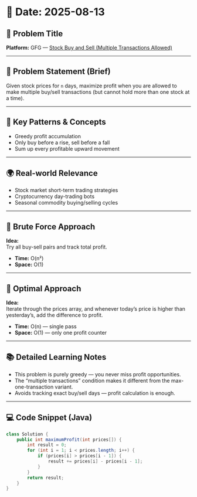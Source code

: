 # 📅 Date: 2025-08-13  
## 🧠 Problem Title  
**Platform:** GFG — [Stock Buy and Sell (Multiple Transactions Allowed)](https://www.geeksforgeeks.org/batch/gfg-160-problems/track/arrays-gfg-160/problem/stock-buy-and-sell2615)  

---

## 📜 Problem Statement (Brief)  
Given stock prices for `n` days, maximize profit when you are allowed to make multiple buy/sell transactions (but cannot hold more than one stock at a time).

---

## 🧩 Key Patterns & Concepts  
- Greedy profit accumulation  
- Only buy before a rise, sell before a fall  
- Sum up every profitable upward movement  

---

## 🌍 Real-world Relevance  
- Stock market short-term trading strategies  
- Cryptocurrency day-trading bots  
- Seasonal commodity buying/selling cycles  

---

## 🥉 Brute Force Approach  
**Idea:**  
Try all buy-sell pairs and track total profit.  

- **Time:** O(n²)  
- **Space:** O(1)  

---

## 🥇 Optimal Approach  
**Idea:**  
Iterate through the prices array, and whenever today’s price is higher than yesterday’s, add the difference to profit.  

- **Time:** O(n) — single pass  
- **Space:** O(1) — only one profit counter  

---

## 📚 Detailed Learning Notes  
- This problem is purely greedy — you never miss profit opportunities.  
- The “multiple transactions” condition makes it different from the max-one-transaction variant.  
- Avoids tracking exact buy/sell days — profit calculation is enough.  

---

## 💻 Code Snippet (Java)  
```java
class Solution {
    public int maximumProfit(int prices[]) {
        int result = 0;
        for (int i = 1; i < prices.length; i++) {
            if (prices[i] > prices[i - 1]) {
                result += prices[i] - prices[i - 1];
            }
        }
        return result;
    }
}
